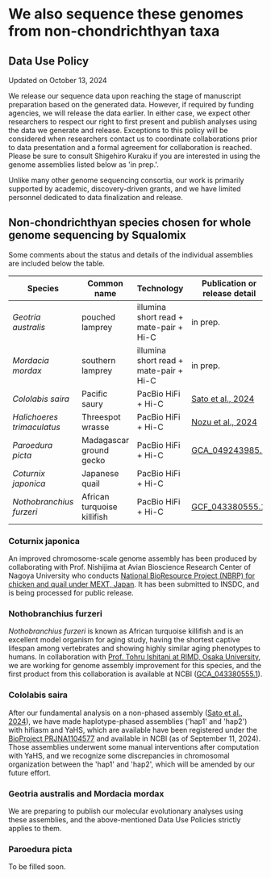 # We also sequence these genomes from non-chondrichthyan taxa

## Data Use Policy

Updated on October 13, 2024

We release our sequence data upon reaching the stage of manuscript preparation based on the generated data. However, if required by funding agencies, we will release the data earlier. In either case, we expect other researchers to respect our right to first present and publish analyses using the data we generate and release. Exceptions to this policy will be considered when researchers contact us to coordinate collaborations prior to data presentation and a formal agreement for collaboration is reached. Please be sure to consult Shigehiro Kuraku if you are interested in using the genome assemblies listed below as 'in prep.'.

Unlike many other genome sequencing consortia, our work is primarily supported by academic, discovery-driven grants, and we have limited personnel dedicated to data finalization and release.


## Non-chondrichthyan species chosen for whole genome sequencing by Squalomix

Some comments about the status and details of the individual assemblies are included below the table.

| Species |Common name|Technology|Publication or release detail|
|----|----|----|----|
| *Geotria australis* | pouched lamprey | illumina short read + mate-pair + Hi-C | in prep. |
| *Mordacia mordax* | southern lamprey | illumina short read + mate-pair + Hi-C | in prep. |
| *Cololabis saira* | Pacific saury | PacBio HiFi + Hi-C | [Sato et al., 2024](https://academic.oup.com/dnaresearch/article/31/2/dsae004/7623430) |
| *Halichoeres trimaculatus*| Threespot wrasse| PacBio HiFi + Hi-C | [Nozu et al., 2024](https://onlinelibrary.wiley.com/doi/10.1111/gtc.13166)|
| *Paroedura picta* | Madagascar ground gecko | PacBio HiFi + Hi-C | [GCA_049243985.1](https://www.ncbi.nlm.nih.gov/datasets/genome/GCA_049243985.1/)|
| *Coturnix japonica* | Japanese quail | PacBio HiFi + Hi-C ||[PRJNA1306358](https://www.ncbi.nlm.nih.gov/bioproject/PRJNA1306358/)|
| *Nothobranchius furzeri* | African turquoise killifish | PacBio HiFi + Hi-C |[GCF_043380555.1](https://www.ncbi.nlm.nih.gov/datasets/genome/GCF_043380555.1/)|

### Coturnix japonica

An improved chromosome-scale genome assembly has been produced by collaborating with Prof. Nishijima at Avian Bioscience Research Center of Nagoya University who conducts [National BioResource Project (NBRP) for chicken and quail under MEXT, Japan](https://www.agr.nagoya-u.ac.jp/~nbrp/en/organiztion/index.html). It has been submitted to INSDC, and is being processed for public release.

### Nothobranchius furzeri

*Nothobranchius furzeri* is known as African turquoise killifish and is an excellent model organism for aging study, having the shortest captive lifespan among vertebrates and showing highly similar aging phenotypes to humans. In collaboration with [Prof. Tohru Ishitani at RIMD, Osaka University](http://www.biken.osaka-u.ac.jp/en/laboratories/detail/52), we are working for genome assembly improvement for this species, and the first product from this collaboration is available at NCBI ([GCA_043380555.1](https://www.ncbi.nlm.nih.gov/datasets/genome/GCA_043380555.1/)). 

### Cololabis saira

After our fundamental analysis on a non-phased assembly ([Sato et al., 2024](https://academic.oup.com/dnaresearch/article/31/2/dsae004/7623430)), we have made haplotype-phased assemblies ('hap1' and 'hap2') with hifiasm and YaHS, which are available have been registered under the [BioProject PRJNA1104577](https://www.ncbi.nlm.nih.gov/bioproject/1104577) and available in NCBI (as of September 11, 2024). Those assemblies underwent some manual interventions after computation with YaHS, and we recognize some discrepancies in chromosomal organization between the 'hap1' and 'hap2', which will be amended by our future effort.

### Geotria australis and Mordacia mordax

We are preparing to publish our molecular evolutionary analyses using these assemblies, and the above-mentioned Data Use Policies strictly applies to them.

### Paroedura picta

To be filled soon.
